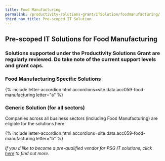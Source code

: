 ```yaml
---
title: Food Manufacturing
permalink: /productivity-solutions-grant/ITSolution/foodmanufacturing/
third_nav_title: Pre-scoped IT Solution
---
```


## Pre-scoped IT Solutions for Food Manufacturing

### Solutions supported under the Productivity Solutions Grant are regularly reviewed. Do take note of the current support levels and grant caps.

### Food Manufacturing Specific Solutions
{% include letter-accordion.html accordions=site.data.acc059-food-manufacturing letter="a" %}

### Generic Solution (for all sectors)
Companies across all business sectors (including Food Manufacturing) are eligible for the solutions here.

{% include letter-accordion.html accordions=site.data.acc059-food-manufacturing letter="b" %}

_If you d like to become a pre-qualified vendor for PSG IT solutions, click <a target='_blank' href='https://www.imda.gov.sg/icmvendors' >here</a> to find out more._